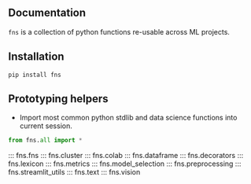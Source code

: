 ## Documentation

`fns` is a collection of python functions re-usable across ML projects.

## Installation

```shell
pip install fns
```

## Prototyping helpers

- Import most common python stdlib and data science functions into current session.

```python
from fns.all import *
```

::: fns.fns
::: fns.cluster
::: fns.colab
::: fns.dataframe
::: fns.decorators
::: fns.lexicon
::: fns.metrics
::: fns.model_selection
::: fns.preprocessing
::: fns.streamlit_utils
::: fns.text
::: fns.vision
